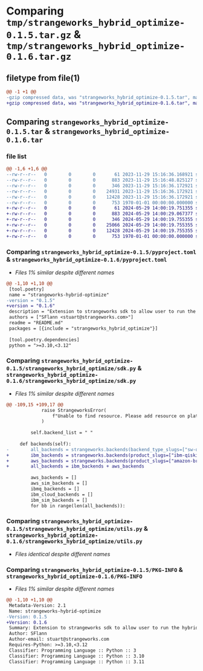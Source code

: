 # Comparing `tmp/strangeworks_hybrid_optimize-0.1.5.tar.gz` & `tmp/strangeworks_hybrid_optimize-0.1.6.tar.gz`

## filetype from file(1)

```diff
@@ -1 +1 @@
-gzip compressed data, was "strangeworks_hybrid_optimize-0.1.5.tar", max compression
+gzip compressed data, was "strangeworks_hybrid_optimize-0.1.6.tar", max compression
```

## Comparing `strangeworks_hybrid_optimize-0.1.5.tar` & `strangeworks_hybrid_optimize-0.1.6.tar`

### file list

```diff
@@ -1,6 +1,6 @@
--rw-r--r--   0        0        0       61 2023-11-29 15:16:36.168921 strangeworks_hybrid_optimize-0.1.5/README.md
--rw-r--r--   0        0        0      883 2023-11-29 15:16:48.825127 strangeworks_hybrid_optimize-0.1.5/pyproject.toml
--rw-r--r--   0        0        0      346 2023-11-29 15:16:36.172921 strangeworks_hybrid_optimize-0.1.5/strangeworks_hybrid_optimize/__init__.py
--rw-r--r--   0        0        0    24931 2023-11-29 15:16:36.172921 strangeworks_hybrid_optimize-0.1.5/strangeworks_hybrid_optimize/sdk.py
--rw-r--r--   0        0        0    12428 2023-11-29 15:16:36.172921 strangeworks_hybrid_optimize-0.1.5/strangeworks_hybrid_optimize/utils.py
--rw-r--r--   0        0        0      753 1970-01-01 00:00:00.000000 strangeworks_hybrid_optimize-0.1.5/PKG-INFO
+-rw-r--r--   0        0        0       61 2024-05-29 14:00:19.751355 strangeworks_hybrid_optimize-0.1.6/README.md
+-rw-r--r--   0        0        0      883 2024-05-29 14:00:29.067377 strangeworks_hybrid_optimize-0.1.6/pyproject.toml
+-rw-r--r--   0        0        0      346 2024-05-29 14:00:19.755355 strangeworks_hybrid_optimize-0.1.6/strangeworks_hybrid_optimize/__init__.py
+-rw-r--r--   0        0        0    25066 2024-05-29 14:00:19.755355 strangeworks_hybrid_optimize-0.1.6/strangeworks_hybrid_optimize/sdk.py
+-rw-r--r--   0        0        0    12428 2024-05-29 14:00:19.755355 strangeworks_hybrid_optimize-0.1.6/strangeworks_hybrid_optimize/utils.py
+-rw-r--r--   0        0        0      753 1970-01-01 00:00:00.000000 strangeworks_hybrid_optimize-0.1.6/PKG-INFO
```

### Comparing `strangeworks_hybrid_optimize-0.1.5/pyproject.toml` & `strangeworks_hybrid_optimize-0.1.6/pyproject.toml`

 * *Files 1% similar despite different names*

```diff
@@ -1,10 +1,10 @@
 [tool.poetry]
 name = "strangeworks-hybrid-optimize"
-version = "0.1.5"
+version = "0.1.6"
 description = "Extension to strangeworks sdk to allow user to run the hybrid optimization service"
 authors = ["SFlann <stuart@strangeworks.com>"]
 readme = "README.md"
 packages = [{include = "strangeworks_hybrid_optimize"}]
 
 [tool.poetry.dependencies]
 python = ">=3.10,<3.12"
```

### Comparing `strangeworks_hybrid_optimize-0.1.5/strangeworks_hybrid_optimize/sdk.py` & `strangeworks_hybrid_optimize-0.1.6/strangeworks_hybrid_optimize/sdk.py`

 * *Files 1% similar despite different names*

```diff
@@ -109,15 +109,17 @@
             raise StrangeworksError(
                 f"Unable to find resource. Please add resource on platform https://portal.strangeworks.com/products: {e}"  # noqa: E501
             )
 
         self.backend_list = " "
 
     def backends(self):
-        all_backends = strangeworks.backends(backend_type_slugs=["sw-qaoa"])
+        ibm_backends = strangeworks.backends(product_slugs=["ibm-qiskit-runtime"])
+        aws_backends = strangeworks.backends(product_slugs=["amazon-braket"])
+        all_backends = ibm_backends + aws_backends
 
         aws_backends = []
         aws_sim_backends = []
         ibmq_backends = []
         ibm_cloud_backends = []
         ibm_sim_backends = []
         for bb in range(len(all_backends)):
```

### Comparing `strangeworks_hybrid_optimize-0.1.5/strangeworks_hybrid_optimize/utils.py` & `strangeworks_hybrid_optimize-0.1.6/strangeworks_hybrid_optimize/utils.py`

 * *Files identical despite different names*

### Comparing `strangeworks_hybrid_optimize-0.1.5/PKG-INFO` & `strangeworks_hybrid_optimize-0.1.6/PKG-INFO`

 * *Files 1% similar despite different names*

```diff
@@ -1,10 +1,10 @@
 Metadata-Version: 2.1
 Name: strangeworks-hybrid-optimize
-Version: 0.1.5
+Version: 0.1.6
 Summary: Extension to strangeworks sdk to allow user to run the hybrid optimization service
 Author: SFlann
 Author-email: stuart@strangeworks.com
 Requires-Python: >=3.10,<3.12
 Classifier: Programming Language :: Python :: 3
 Classifier: Programming Language :: Python :: 3.10
 Classifier: Programming Language :: Python :: 3.11
```

